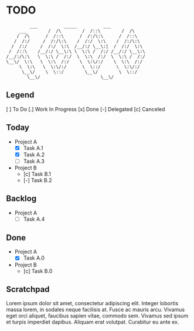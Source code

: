 TODO
================================================================================
			 ___          _____          ___     
	     ___        /  /\        /  /::\        /  /\    
	    /  /\      /  /::\      /  /:/\:\      /  /::\   
	   /  /:/     /  /:/\:\    /  /:/  \:\    /  /:/\:\  
	  /  /:/     /  /:/  \:\  /__/:/ \__\:|  /  /:/  \:\ 
	 /  /::\    /__/:/ \__\:\ \  \:\ /  /:/ /__/:/ \__\:\
	/__/:/\:\   \  \:\ /  /:/  \  \:\  /:/  \  \:\ /  /:/
	\__\/  \:\   \  \:\  /:/    \  \:\/:/    \  \:\  /:/ 
	     \  \:\   \  \:\/:/      \  \::/      \  \:\/:/  
	      \__\/    \  \::/        \__\/        \  \::/   
			\__\/                       \__\/    


Legend
--------------------------------------------------------------------------------
[ ] To Do
[.] Work In Progress
[x] Done
[-] Delegated
[c] Canceled

Today
--------------------------------------------------------------------------------
* Project A
  - [x] Task A.1
  - [x] Task A.2
  - [ ] Task A.3
* Project B
  - [c] Task B.1
  - [-] Task B.2

Backlog
--------------------------------------------------------------------------------
* Project A
  - [ ] Task A.4

Done
--------------------------------------------------------------------------------
* Project A
  - [x] Task A.0
* Project B
  - [c] Task B.0

Scratchpad
--------------------------------------------------------------------------------
Lorem ipsum dolor sit amet, consectetur adipiscing elit. Integer lobortis massa lorem, in sodales neque facilisis at. Fusce ac mauris arcu. Vivamus eget orci aliquet, faucibus sapien vitae, commodo sem. Vivamus sed ipsum et turpis imperdiet dapibus. Aliquam erat volutpat. Curabitur eu ante ex.
